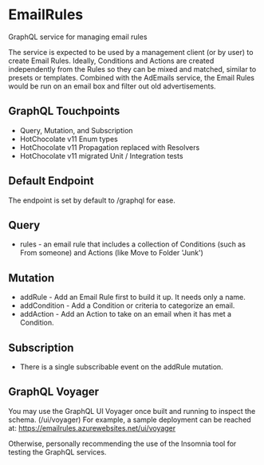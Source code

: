 # EmailRules
GraphQL service for managing email rules

The service is expected to be used by a management client (or by user) to create Email Rules.
Ideally, Conditions and Actions are created independently from the Rules so they can be mixed and matched, similar to presets or templates.
Combined with the AdEmails service, the Email Rules would be run on an email box and filter out old advertisements.

## GraphQL Touchpoints
* Query, Mutation, and Subscription
* HotChocolate v11 Enum types
* HotChocolate v11 Propagation replaced with Resolvers
* HotChocolate v11 migrated Unit / Integration tests

## Default Endpoint
The endpoint is set by default to /graphql for ease.

## Query
* rules - an email rule that includes a collection of Conditions (such as From someone) and Actions (like Move to Folder 'Junk')

## Mutation
* addRule - Add an Email Rule first to build it up.  It needs only a name.
* addCondition - Add a Condition or criteria to categorize an email.
* addAction - Add an Action to take on an email when it has met a Condition.

## Subscription
* There is a single subscribable event on the addRule mutation.

## GraphQL Voyager
You may use the GraphQL UI Voyager once built and running to inspect the schema.  (/ui/voyager)
For example, a sample deployment can be reached at: https://emailrules.azurewebsites.net/ui/voyager

Otherwise, personally recommending the use of the Insomnia tool for testing the GraphQL services.
